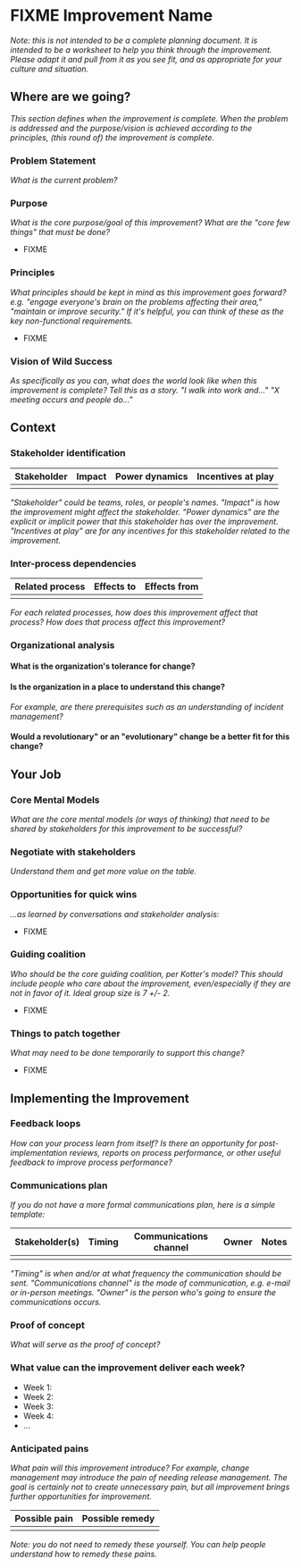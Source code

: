 # FIXME Improvement Name

*Note: this is not intended to be a complete planning document. It is
intended to be a worksheet to help you think through the improvement.
Please adapt it and pull from it as you see fit, and as appropriate
for your culture and situation.*

## Where are we going? 

*This section defines when the improvement is complete. When the
problem is addressed and the purpose/vision is achieved according to
the principles, (this round of) the improvement is complete.*

### Problem Statement

*What is the current problem?*

### Purpose

*What is the core purpose/goal of this improvement? What are the "core
few things" that must be done?*

* FIXME

### Principles

*What principles should be kept in mind as this improvement goes
forward? e.g. "engage everyone's brain on the problems affecting their
area," "maintain or improve security." If it's helpful, you can think
of these as the key non-functional requirements.*

* FIXME

### Vision of Wild Success

*As specifically as you can, what does the world look like when this
improvement is complete? Tell this as a story. "I walk into work
and..." "X meeting occurs and people do..."*

## Context

### Stakeholder identification


| Stakeholder | Impact | Power dynamics | Incentives at play |
|-------------|--------|----------------|--------------------|
|             |        |                |                    |

*"Stakeholder" could be teams, roles, or people's names. "Impact" is
how the improvement might affect the stakeholder. "Power dynamics" are
the explicit or implicit power that this stakeholder has over the
improvement. "Incentives at play" are for any incentives for this
stakeholder related to the improvement.*

### Inter-process dependencies


| Related process | Effects to | Effects from |
|-----------------|------------|--------------|
|                 |            |              |

*For each related processes, how does this improvement affect that
process? How does that process affect this improvement?*

### Organizational analysis

#### What is the organization's tolerance for change?

#### Is the organization in a place to understand this change?

*For example, are there prerequisites such as an understanding of
incident management?*

#### Would a revolutionary" or an "evolutionary" change be a better fit for this change?

## Your Job

### Core Mental Models

*What are the core mental models (or ways of thinking) that need to be shared by stakeholders for this improvement to be successful?*

### Negotiate with stakeholders

*Understand them and get more value on the table.*

### Opportunities for quick wins

*...as learned by conversations and stakeholder analysis:*

* FIXME

### Guiding coalition

*Who should be the core guiding coalition, per Kotter's model? This
should include people who care about the improvement, even/especially
if they are not in favor of it. Ideal group size is 7 +/- 2.*

* FIXME

### Things to patch together

*What may need to be done temporarily to support this change?*

* FIXME

## Implementing the Improvement

### Feedback loops

*How can your process learn from itself? Is there an opportunity for
post-implementation reviews, reports on process performance, or other
useful feedback to improve process performance?*

### Communications plan

*If you do not have a more formal communications plan, here is a simple
template:*

| Stakeholder(s) | Timing | Communications channel | Owner | Notes |
|----------------|--------|------------------------|-------|-------|
|                |        |                        |       |       |

*"Timing" is when and/or at what frequency the communication should be
sent. "Communications channel" is the mode of communication, e.g.
e-mail or in-person meetings. "Owner" is the person who's going to
ensure the communications occurs.*

### Proof of concept

*What will serve as the proof of concept?*

### What value can the improvement deliver each week?

* Week 1:
* Week 2:
* Week 3:
* Week 4:
* ...

### Anticipated pains

*What pain will this improvement introduce? For example, change
management may introduce the pain of needing release management. The
goal is certainly not to create unnecessary pain, but all improvement
brings further opportunities for improvement.*

| Possible pain | Possible remedy |
|---------------|-----------------|
|               |                 |

*Note: you do not need to remedy these yourself. You can help
people understand how to remedy these pains.*
